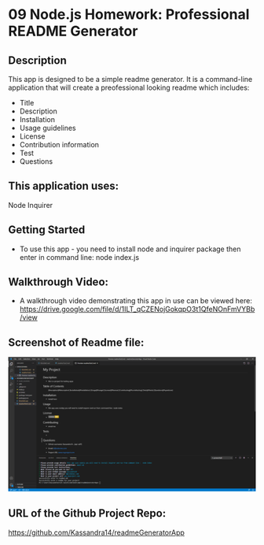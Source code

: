 # 09 Node.js Homework: Professional README Generator

## Description

This app is designed to be a simple readme generator.  It is a command-line application that will create a preofessional looking readme which includes:

* Title
* Description
* Installation 
* Usage guidelines
* License
* Contribution information
* Test
* Questions



## This application uses:

Node
Inquirer



## Getting Started

* To use this app - you need to install node and inquirer package then enter in command line:  node index.js


## Walkthrough Video: 

* A walkthrough video demonstrating this app in use can be viewed here:
https://drive.google.com/file/d/1ILT_qCZENojGokqpO3t1QfeNOnFmVYBb/view


##  Screenshot of Readme file:

![](2021-03-07-21-35-34.png)




## URL of the Github Project Repo:

https://github.com/Kassandra14/readmeGeneratorApp
